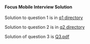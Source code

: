 #### Focus Mobile Interview Solution

Solution to question 1 is in [q1 directory](./q1/README.md)

Solution to question 2 is in [q2 directory](./q2/README.md)

Solution of question 3 is [Q3.pdf](./Q3.pdf)
